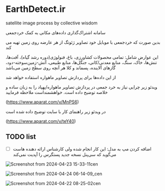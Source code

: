 # EarthDetect.ir
satellite image process by collective wisdom

سامانه اشتراک‌گذاری داده‌های مکانی به کمک خردجمعی

بدین صورت که خردجمعی با موبایل خود تصاویر ژئوتگ از هر عارضه روی زمین تهیه می کند

این عوارض شامل: تمامی محصولات کشاورزی، باغ، فنولوژی(دوره رشد گیاه)، آفت‌ها، تنش‌ها، خاک، سنگ، منابع معدنی/کانی،
      جنگل‌ها، منابع طبیعی، آتش-زمین‌سوخته-دود، گازهای آلاینده، پسماند و کلا هر آنچه روی سطح زمین می‌باشد

از این داده‌ها برای پردازش تصاویر ماهواره استفاده خواهد شد

ویدئو زیر چرايی نیاز به خرد جمعی در پردازش تصاویر ماهواره‌/پهپاد را به زبان ساده و خلاصه توضیح داده است. خواهشمنداست ملاحظه فرمایید

(https://www.aparat.com/v/MnPS6)

در ویدئو زیر راهنمای کار با سایت توضیح داده شده است 

(https://www.aparat.com/v/teY40)


## TODO list
- [ ] اضافه کردن مپ به مدل: این کار انجام شده ولی کارشناس ارائه دهنده هاست می‌گوید که سی‌پنل نسخه جدید پستگرس را آپدیت نمی‌کند


![Screenshot from 2024-04-23 15-33-11cen](https://github.com/kiarash-borooshan/EarthDetect/assets/71966936/7a75b5be-7305-477e-b524-1f178ab3cc3a)

![Screenshot from 2024-04-24 06-14-09_cen](https://github.com/kiarash-borooshan/EarthDetect/assets/71966936/cc1105b9-f74e-4dc4-a887-5ce298201f61)

![Screenshot from 2024-04-22 08-25-02cen](https://github.com/kiarash-borooshan/EarthDetect/assets/71966936/d9b48582-0581-48ae-875e-2f7a929e7097)